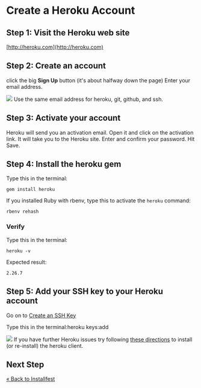 # Create a Heroku Account

## Step 1: Visit the Heroku web site
[http://heroku.com](http://heroku.com)

## Step 2: Create an account
click the big **Sign Up** button (it's about halfway down the page)
Enter your email address.

![](/images/warning.png) Use the same email address for heroku, git, github, and ssh.

## Step 3: Activate your account
Heroku will send you an activation email. Open it and click on the activation link. It will take you to the Heroku site. Enter and confirm your password. Hit Save.

## Step 4: Install the heroku gem
Type this in the terminal:

```text
gem install heroku
```

If you installed Ruby with rbenv, type this to activate the `heroku` command: 

```text
rbenv rehash
```


### Verify
Type this in the terminal:

```text
heroku -v
```
Expected result:

```text
2.26.7
```

## Step 5: Add your SSH key to your Heroku account
Go on to [Create an SSH Key](/installfest/create_an_ssh_key)

Type this in the terminal:heroku keys:add

![](/images/info.png) If you have further Heroku issues try following 
[these directions](http://support.heroku.com/forums/43117/entries/32505) to install (or re-install) the heroku client.

## Next Step
[« Back to Installfest](/ruby_from_scratch)
